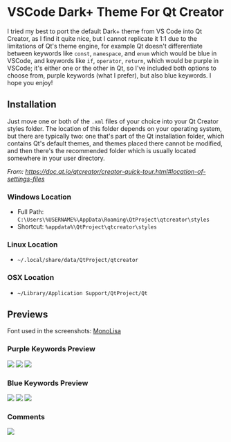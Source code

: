 # VSCode Dark+ Theme For Qt Creator

I tried my best to port the default Dark+ theme from VS Code into Qt Creator, as I find it quite nice, but I cannot replicate it 1:1 due to the limitations of Qt's theme engine, for example Qt doesn't differentiate between keywords like `const`, `namespace`, and `enum` which would be blue in VSCode, and keywords like `if`, `operator`, `return`, which would be purple in VSCode; it's either one or the other in Qt, so I've included both options to choose from, purple keywords (what I prefer), but also blue keywords. I hope you enjoy!

## Installation
Just move one or both of the `.xml` files of your choice into your Qt Creator styles folder. The location of this folder depends on your operating system, but there are typically two: one that's part of the Qt installation folder, which contains Qt's default themes, and themes placed there cannot be modified, and then there's the recommended folder which is usually located somewhere in your user directory.

_From: https://doc.qt.io/qtcreator/creator-quick-tour.html#location-of-settings-files_

### Windows Location
- Full Path: `C:\Users\%USERNAME%\AppData\Roaming\QtProject\qtcreator\styles`
- Shortcut: `%appdata%\QtProject\qtcreator\styles`

### Linux Location
- `~/.local/share/data/QtProject/qtcreator`

### OSX Location
- `~/Library/Application Support/QtProject/Qt`

## Previews
Font used in the screenshots:  [MonoLisa](https://www.monolisa.dev/)

### Purple Keywords Preview 
![](screenshots/purple1.png)
![](screenshots/purple2.png)
![](screenshots/purple3.png)

### Blue Keywords Preview
![](screenshots/blue1.png)
![](screenshots/blue2.png)
![](screenshots/blue3.png)

### Comments
![](screenshots/comments.png)
